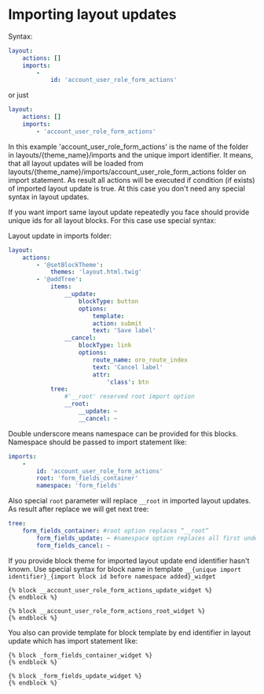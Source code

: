 Importing layout updates
==============

Syntax:
```yaml
layout:
    actions: []
    imports:
        -
            id: 'account_user_role_form_actions'
```
or just
```yaml
layout:
    actions: []
    imports:
        - 'account_user_role_form_actions'
```
In this example 'account_user_role_form_actions' is the name of the folder in layouts/{theme_name}/imports and the unique import identifier.
It means, that all layout updates will be loaded from layouts/{theme_name}/imports/account_user_role_form_actions folder on import statement.
As result all actions will be executed if condition (if exists) of imported layout update is true. At this case you don't need any special syntax in layout updates.

If you want import same layout update repeatedly you face should provide unique ids for all layout blocks. For this case use special syntax:

Layout update in imports folder:
```yaml
layout:
    actions:
        - '@setBlockTheme':
            themes: 'layout.html.twig'
        - '@addTree':
            items:
                __update:
                    blockType: button
                    options:
                        template:
                        action: submit
                        text: 'Save label'
                __cancel:
                    blockType: link
                    options:
                        route_name: oro_route_index
                        text: 'Cancel label'
                        attr:
                            'class': btn
            tree:
                #'__root' reserved root import option
                __root:
                    __update: ~
                    __cancel: ~
```

Double underscore means namespace can be provided for this blocks. Namespace should be passed to import statement like:

```yaml
imports:
    -
        id: 'account_user_role_form_actions'
        root: 'form_fields_container'
        namespace: 'form_fields'
```

Also special `root` parameter will replace `__root` in imported layout updates. As result after replace we will get next tree:

```yaml
tree:
    form_fields_container: #root option replaces “__root”
        form_fields_update: ~ #namespace option replaces all first underscore of “__”
        form_fields_cancel: ~
```

If you provide block theme for imported layout update end identifier hasn't known. Use special syntax for block name in template ```__{unique import identifier}_{import block id before namespace added}_widget```

```twig
{% block __account_user_role_form_actions_update_widget %}
{% endblock %}

{% block __account_user_role_form_actions_root_widget %}
{% endblock %}
```

You also can provide template for block template by end identifier in layout update which has import statement like:

```twig
{% block _form_fields_container_widget %}
{% endblock %}

{% block _form_fields_update_widget %}
{% endblock %}
```


